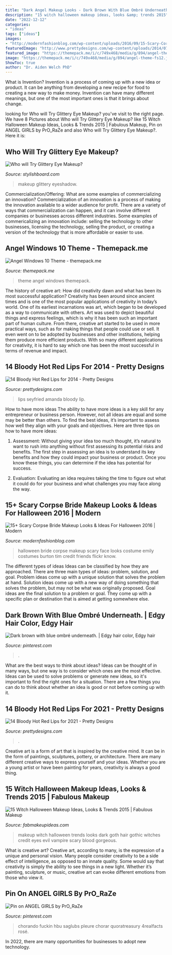 ```yaml
---
title: "Dark Angel Makeup Looks - Dark Brown With Blue Ombré Underneath."
description: "15 witch halloween makeup ideas, looks &amp; trends 2015"
date: "2022-12-12"
categories:
- "ideas"
tags: ["ideas"]
images:
- "http://modernfashionblog.com/wp-content/uploads/2016/09/15-Scary-Corpse-Bride-Makeup-Looks-Ideas-For-Halloween-2016-6.jpg"
featuredImage: "http://www.prettydesigns.com/wp-content/uploads/2014/07/Bloody-Red-Lips.jpg"
featured_image: "https://themepack.me/i/c/749x468/media/g/894/angel-theme-fs12.jpg"
image: "https://themepack.me/i/c/749x468/media/g/894/angel-theme-fs12.jpg"
ShowToc: true
author: "Dr. Aiden Welch PhD"
---
```



What is Invention?
Invention is a process of coming up with a new idea or product. It can be anything from developing a new recipe for food to creating a new way to make money. Invention can have many different meanings, but one of the most important ones is that it brings about change.

	

		
looking for Who will Try Glittery Eye Makeup? you've visit to the right page. We have 8 Pictures about Who will Try Glittery Eye Makeup? like 15 Witch Halloween Makeup Ideas, Looks &amp; Trends 2015 | Fabulous Makeup, Pin on ANGEL GIRLS by PrO_RaZe and also Who will Try Glittery Eye Makeup?. Here it is:
		
    
## Who Will Try Glittery Eye Makeup?

<img loading=lazy src="https://www.stylishboard.com/wp-content/uploads/2013/06/16.jpg" onerror="this.onerror=null;this.src='https://tse2.mm.bing.net/th?id=OIP.x7J3QLvAi9Ryj7IqVe8tPgHaFB&amp;pid=15.1';" alt="Who will Try Glittery Eye Makeup?">

_Source: stylishboard.com_

>makeup glittery eyeshadow. 

	

Commercialization/Offering: What are some examples of commercializing an innovation?
Commercialization of an innovation is a process of making the innovation available to a wider audience for profit. There are a variety of ways that commercialization can happen, and it can involve different companies or businesses across different industries. Some examples of commericalizing an innovation include: selling the technology to other businesses, licensing the technology, selling the product, or creating a version of the technology that is more affordable or easier to use.

    
## Angel Windows 10 Theme - Themepack.me

<img loading=lazy src="https://themepack.me/i/c/749x468/media/g/894/angel-theme-fs12.jpg" onerror="this.onerror=null;this.src='https://tse1.mm.bing.net/th?id=OIP.BxSIStFwNEQ5qxrRWu2h4AE8DF&amp;pid=15.1';" alt="Angel Windows 10 Theme - themepack.me">

_Source: themepack.me_

>theme angel windows themepack. 

	

The history of creative art: How did creativity dawn and what has been its most successful application?
Creativity has been around since ancient times and is one of the most popular applications of creativity in today’s world. One of its earliest incarnations was art, which began to be developed as a way to communicate with others. Art was used to depict beautiful things and express feelings, which is why it has been such an important part of human culture. From there, creative art started to be used in more practical ways, such as for making things that people could use or sell. It even went on to be adopted by businesses and other institutions, helping them produce more efficient products. With so many different applications for creativity, it is hard to say which one has been the most successful in terms of revenue and impact.

    
## 14 Bloody Hot Red Lips For 2014 - Pretty Designs

<img loading=lazy src="http://www.prettydesigns.com/wp-content/uploads/2014/07/Red-Lips-on-Amanda-Seyfried.jpg" onerror="this.onerror=null;this.src='https://tse1.mm.bing.net/th?id=OIP.OE5xEN2jD3hYi6UozPcTqQHaLC&amp;pid=15.1';" alt="14 Bloody Hot Red Lips for 2014 - Pretty Designs">

_Source: prettydesigns.com_

>lips seyfried amanda bloody lip. 

	

How to have more ideas
The ability to have more ideas is a key skill for any entrepreneur or business person. However, not all ideas are equal and some may be better than others. To find the best ideas, it’s important to assess how well they align with your goals and objectives. Here are three tips on how to have more ideas:
1. Assessment: Without giving your idea too much thought, it’s natural to want to rush into anything without first assessing its potential risks and benefits. The first step in assessing an idea is to understand its key benefits and how they could impact your business or product. Once you know these things, you can determine if the idea has potential for success.

2. Evaluation: Evaluating an idea requires taking the time to figure out what it could do for your business and what challenges you may face along the way.

    
## 15+ Scary Corpse Bride Makeup Looks &amp; Ideas For Halloween 2016 | Modern

<img loading=lazy src="http://modernfashionblog.com/wp-content/uploads/2016/09/15-Scary-Corpse-Bride-Makeup-Looks-Ideas-For-Halloween-2016-6.jpg" onerror="this.onerror=null;this.src='https://tse2.mm.bing.net/th?id=OIP.3hignyF5BuVdPw14A3fzJAAAAA&amp;pid=15.1';" alt="15+ Scary Corpse Bride Makeup Looks &amp; Ideas For Halloween 2016 | Modern">

_Source: modernfashionblog.com_

>halloween bride corpse makeup scary face looks costume emily costumes burton tim credit friends flickr know. 

	

The different types of ideas
Ideas can be classified by how they are approached. There are three main types of ideas: problem, solution, and goal. Problem ideas come up with a unique solution that solves the problem at hand. Solution ideas come up with a new way of doing something that solves the problem, but may not be what was originally proposed. Goal ideas are the final solution to a problem or goal. They come up with a specific plan or destination that is aimed at getting somewhere else.

    
## Dark Brown With Blue Ombré Underneath. | Edgy Hair Color, Edgy Hair

<img loading=lazy src="https://i.pinimg.com/736x/f3/48/89/f348899ff5d4958510c702ba4d42ff12.jpg" onerror="this.onerror=null;this.src='https://tse3.mm.bing.net/th?id=OIP.4Z6Aevn5c13vmQ7wUODlhwHaJ3&amp;pid=15.1';" alt="Dark brown with blue ombré underneath. | Edgy hair color, Edgy hair">

_Source: pinterest.com_

>. 

	

What are the best ways to think about ideas?
Ideas can be thought of in many ways, but one way is to consider which ones are the most effective. Ideas can be used to solve problems or generate new ideas, so it's important to find the right ones for a situation. There are a few things you can do to think about whether an idea is good or not before coming up with it.

    
## 14 Bloody Hot Red Lips For 2021 - Pretty Designs

<img loading=lazy src="http://www.prettydesigns.com/wp-content/uploads/2014/07/Bloody-Red-Lips.jpg" onerror="this.onerror=null;this.src='https://tse3.mm.bing.net/th?id=OIP.IZV24hG2Dm8kX4rUJ8tz-AHaLG&amp;pid=15.1';" alt="14 Bloody Hot Red Lips for 2021 - Pretty Designs">

_Source: prettydesigns.com_

>. 

	

Creative art is a form of art that is inspired by the creative mind. It can be in the form of paintings, sculptures, pottery, or architecture. There are many different creative ways to express yourself and your ideas. Whether you are a young artist or have been painting for years, creativity is always a good thing.

    
## 15 Witch Halloween Makeup Ideas, Looks &amp; Trends 2015 | Fabulous Makeup

<img loading=lazy src="http://fabmakeupideas.com/wp-content/uploads/2015/10/15-Witch-Halloween-Makeup-Ideas-Looks-Trends-2015-5.jpg" onerror="this.onerror=null;this.src='https://tse4.mm.bing.net/th?id=OIP.Qr8sxopaxVXkAFZU6xo_YgHaLH&amp;pid=15.1';" alt="15 Witch Halloween Makeup Ideas, Looks &amp; Trends 2015 | Fabulous Makeup">

_Source: fabmakeupideas.com_

>makeup witch halloween trends looks dark goth hair gothic witches credit eyes evil vampire scary blood gorgeous. 

	

What is creative art?
Creative art, according to many, is the expression of a unique and personal vision. Many people consider creativity to be a side effect of intelligence, as opposed to an innate quality. Some would say that creativity is simply the ability to see things in a new light. Whether it’s painting, sculpture, or music, creative art can evoke different emotions from those who view it.

    
## Pin On ANGEL GIRLS By PrO_RaZe

<img loading=lazy src="https://i.pinimg.com/736x/8c/d8/55/8cd85597bd978d3567ee9b44b53a6203.jpg" onerror="this.onerror=null;this.src='https://tse3.mm.bing.net/th?id=OIP.iaspX-ehHgBkCi9Cuw6RVAHaKP&amp;pid=15.1';" alt="Pin on ANGEL GIRLS by PrO_RaZe">

_Source: pinterest.com_

>chorando fuckin hbu saglubs pleure chorar quoratreasury 4realfacts rosé. 

	

In 2022, there are many opportunities for businesses to adopt new technology.

